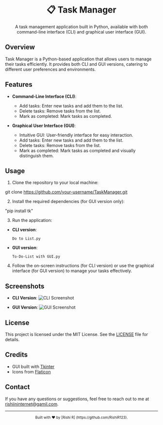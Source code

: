 <div align="center">
  <h1>📋 Task Manager</h1>
  <p>A task management application built in Python, available with both command-line interface (CLI) and graphical user interface (GUI).</p>
</div>

## Overview

Task Manager is a Python-based application that allows users to manage their tasks efficiently. It provides both CLI and GUI versions, catering to different user preferences and environments.

## Features

- **Command-Line Interface (CLI)**:
  - Add tasks: Enter new tasks and add them to the list.
  - Delete tasks: Remove tasks from the list.
  - Mark as completed: Mark tasks as completed.

- **Graphical User Interface (GUI)**:
  - Intuitive GUI: User-friendly interface for easy interaction.
  - Add tasks: Enter new tasks and add them to the list.
  - Delete tasks: Remove tasks from the list.
  - Mark as completed: Mark tasks as completed and visually distinguish them.

## Usage

1. Clone the repository to your local machine:

git clone https://github.com/your-username/TaskManager.git

2. Install the required dependencies (for GUI version only):

"pip install tk"


3. Run the application:
- **CLI version**:
  ```
  Do to List.py
  ```

- **GUI version**:
  ```
  To-Do-List with GUI.py
  ```

4. Follow the on-screen instructions (for CLI version) or use the graphical interface (for GUI version) to manage your tasks effectively.

## Screenshots

- **CLI Version**:
![CLI Screenshot](![image](https://github.com/RishiR123/To--do--List/assets/140498171/00fc4806-63e5-4245-933b-fed9f82c3ca4))

- **GUI Version**:
![GUI Screenshot](![image](https://github.com/RishiR123/To--do--List/assets/140498171/71f31d9c-a406-4a43-86f1-c447202fbef1))

## License

This project is licensed under the MIT License. See the [LICENSE](LICENSE) file for details.

## Credits

- GUI built with [Tkinter](https://docs.python.org/3/library/tk.html)
- Icons from [Flaticon](https://www.flaticon.com/)

## Contact

If you have any questions or suggestions, feel free to reach out to me at rishiininternet@gamil.com.

---

<div align="center">
<sub>Built with ❤️ by [Rishi R] (https://github.com/RishiR123).
</div>




